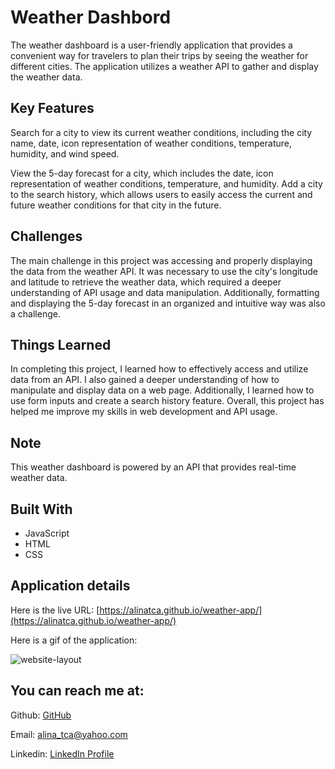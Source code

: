 # Weather Dashbord

The weather  dashboard is a user-friendly application that provides a convenient way for travelers to plan their trips by seeing the weather for different cities. The application utilizes a weather API to gather and display the weather data.

## Key Features
Search for a city to view its current weather conditions, including the city name, date, icon representation of weather conditions, temperature, humidity, and wind speed.

View the 5-day forecast for a city, which includes the date, icon representation of weather conditions, temperature, and humidity.
Add a city to the search history, which allows users to easily access the current and future weather conditions for that city in the future.

## Challenges
The main challenge in this project was accessing and properly displaying the data from the weather API. It was necessary to use the city's longitude and latitude to retrieve the weather data, which required a deeper understanding of API usage and data manipulation. Additionally, formatting and displaying the 5-day forecast in an organized and intuitive way was also a challenge.

## Things Learned
In completing this project, I learned how to effectively access and utilize data from an API. I also gained a deeper understanding of how to manipulate and display data on a web page. Additionally, I learned how to use form inputs and create a search history feature. Overall, this project has helped me improve my skills in web development and API usage.

## Note
This weather dashboard is powered by an API that provides real-time weather data.

## Built With
- JavaScript
- HTML
- CSS

## Application details

Here is the live URL: [https://alinatca.github.io/weather-app/](https://alinatca.github.io/weather-app/)

Here is a gif of the application: 

![website-layout](assets/images/Weather%20Dashboard.gif)

## You can reach me at:

Github: [GitHub](https://github.com/alinatca)

Email: alina_tca@yahoo.com

Linkedin: [LinkedIn Profile](https://www.linkedin.com/in/alina-tudor-7a1047168/)
